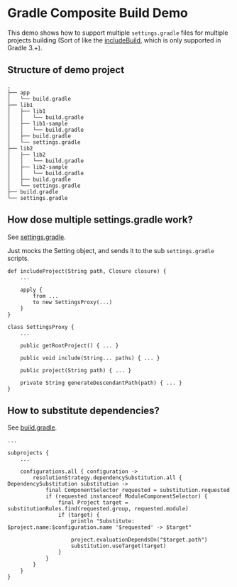 # Gradle Composite Build Demo

This demo shows how to support multiple `settings.gradle` files for multiple projects building (Sort of like the [includeBuild](https://docs.gradle.org/current/userguide/composite_builds.html), which is only supported in Gradle 3.+).

## Structure of demo project

````
.
├── app
│   └── build.gradle
├── lib1
│   ├── lib1
│   │   └── build.gradle
│   ├── lib1-sample
│   │   └── build.gradle
│   ├── build.gradle
│   └── settings.gradle
├── lib2
│   ├── lib2
│   │   └── build.gradle
│   ├── lib2-sample
│   │   └── build.gradle
│   ├── build.gradle
│   └── settings.gradle
├── build.gradle
└── settings.gradle
````


## How dose multiple settings.gradle work?

See [settings.gradle](./settings.gradle).

Just mocks the Setting object, and sends it to the sub `settings.gradle` scripts.

````
def includeProject(String path, Closure closure) {
    ...
    
    apply {
        from ...
        to new SettingsProxy(...)
    }
}

class SettingsProxy {
    ...
    
    public getRootProject() { ... }

    public void include(String... paths) { ... }

    public project(String path) { ... }

    private String generateDescendantPath(path) { ... }
}
````

## How to substitute dependencies?

See [build.gradle](./build.gradle).

````
...

subprojects {
    ...
    
    configurations.all { configuration ->
        resolutionStrategy.dependencySubstitution.all { DependencySubstitution substitution ->
            final ComponentSelector requested = substitution.requested
            if (requested instanceof ModuleComponentSelector) {
                final Project target = substitutionRules.find(requested.group, requested.module)
                if (target) {
                    println "Substitute: $project.name:$configuration.name '$requested' -> $target"

                    project.evaluationDependsOn("$target.path")
                    substitution.useTarget(target)
                }
            }
        }
    }
}
````
